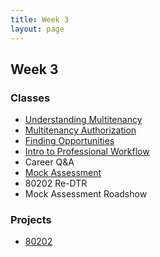 ```yaml
---
title: Week 3
layout: page
---
```


## Week 3

### Classes

* [Understanding Multitenancy](../lessons/understanding_multitenancy)
* [Multitenancy Authorization](../lessons/multitenancy_authorization)
* [Finding Opportunities](https://github.com/turingschool/professional_skills/blob/master/job_search_strategy.md)
* [Intro to Professional Workflow](../lessons/intro_to_professional_workflow)
* Career Q&A
* [Mock Assessment](../lessons/diagnostic)
* 80202 Re-DTR
* Mock Assessment Roadshow

### Projects

* [80202](../projects/cloney_island/80202)
